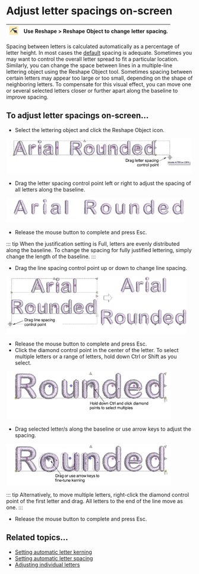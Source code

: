 # Adjust letter spacings on-screen

| ![ReshapeObject.png](assets/ReshapeObject.png) | Use Reshape > Reshape Object to change letter spacing. |
| ---------------------------------------------- | ------------------------------------------------------ |

Spacing between letters is calculated automatically as a percentage of letter height. In most cases the [default](../../glossary/glossary) spacing is adequate. Sometimes you may want to control the overall letter spread to fit a particular location. Similarly, you can change the space between lines in a multiple-line lettering object using the Reshape Object tool. Sometimes spacing between certain letters may appear too large or too small, depending on the shape of neighboring letters. To compensate for this visual effect, you can move one or several selected letters closer or further apart along the baseline to improve spacing.

## To adjust letter spacings on-screen...

- Select the lettering object and click the Reshape Object icon.

![LetterSpacing2.png](assets/LetterSpacing2.png)

- Drag the letter spacing control point left or right to adjust the spacing of all letters along the baseline.

![LetterSpacing3.png](assets/LetterSpacing3.png)

- Release the mouse button to complete and press Esc.

::: tip
When the justification setting is Full, letters are evenly distributed along the baseline. To change the spacing for fully justified lettering, simply change the length of the baseline.
:::

- Drag the line spacing control point up or down to change line spacing.

![lettering_create00064.png](assets/lettering_create00064.png)

- Release the mouse button to complete and press Esc.
- Click the diamond control point in the center of the letter. To select multiple letters or a range of letters, hold down Ctrl or Shift as you select.

![LetterSpacing6.png](assets/LetterSpacing6.png)

- Drag selected letter/s along the baseline or use arrow keys to adjust the spacing.

![LetterSpacing7.png](assets/LetterSpacing7.png)

::: tip
Alternatively, to move multiple letters, right-click the diamond control point of the first letter and drag. All letters to the end of the line move as one.
:::

- Release the mouse button to complete and press Esc.

## Related topics...

- [Setting automatic letter kerning](../lettering_advanced/Setting_automatic_letter_kerning)
- [Setting automatic letter spacing](../lettering_advanced/Setting_automatic_letter_spacing)
- [Adjusting individual letters](../lettering_edit/Adjusting_individual_letters)

